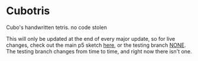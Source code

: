 # Cubotris
Cubo's handwritten tetris. no code stolen


This will only be updated at the end of every major update, so for live changes, check out the main p5 sketch [here](https://editor.p5js.org/Cubo/sketches/Do5nUDh3C), or the testing branch [NONE](). The testing branch changes from time to time, and right now there isn't one.
